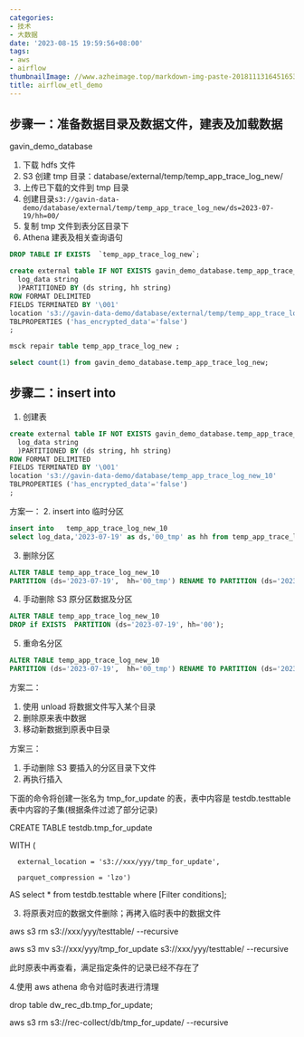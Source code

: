 ```yaml
---
categories:
- 技术
- 大数据
date: '2023-08-15 19:59:56+08:00'
tags:
- aws
- airflow
thumbnailImage: //www.azheimage.top/markdown-img-paste-20181113164516536.png
title: airflow_etl_demo
---
```


## 步骤一：准备数据目录及数据文件，建表及加载数据

gavin_demo_database

<!--more-->

1. 下载 hdfs 文件
2. S3 创建 tmp 目录：database/external/temp/temp_app_trace_log_new/
3. 上传已下载的文件到 tmp 目录
4. 创建目录`s3://gavin-data-demo/database/external/temp/temp_app_trace_log_new/ds=2023-07-19/hh=00/`
5. 复制 tmp 文件到表分区目录下
6. Athena 建表及相关查询语句

```sql
DROP TABLE IF EXISTS  `temp_app_trace_log_new`;

create external table IF NOT EXISTS gavin_demo_database.temp_app_trace_log_new(
  log_data string
  )PARTITIONED BY (ds string, hh string)
ROW FORMAT DELIMITED
FIELDS TERMINATED BY '\001'
location 's3://gavin-data-demo/database/external/temp/temp_app_trace_log_new/'
TBLPROPERTIES ('has_encrypted_data'='false')
;

msck repair table temp_app_trace_log_new ;

select count(1) from gavin_demo_database.temp_app_trace_log_new;
```

## 步骤二：insert into

1. 创建表

```sql
create external table IF NOT EXISTS gavin_demo_database.temp_app_trace_log_new_10(
  log_data string
  )PARTITIONED BY (ds string, hh string)
ROW FORMAT DELIMITED
FIELDS TERMINATED BY '\001'
location 's3://gavin-data-demo/database/temp_app_trace_log_new_10'
TBLPROPERTIES ('has_encrypted_data'='false')
;
```

方案一： 2. insert into 临时分区

```sql
insert into   temp_app_trace_log_new_10
select log_data,'2023-07-19' as ds,'00_tmp' as hh from temp_app_trace_log_new limit 10;
```

3. 删除分区

```sql
ALTER TABLE temp_app_trace_log_new_10
PARTITION (ds='2023-07-19',  hh='00_tmp') RENAME TO PARTITION (ds='2023-07-19', hh='00');
```

4. 手动删除 S3 原分区数据及分区

```sql
ALTER TABLE temp_app_trace_log_new_10
DROP if EXISTS  PARTITION (ds='2023-07-19', hh='00');
```

5. 重命名分区

```sql
ALTER TABLE temp_app_trace_log_new_10
PARTITION (ds='2023-07-19',  hh='00_tmp') RENAME TO PARTITION (ds='2023-07-19', hh='00');
```

方案二：

1. 使用 unload 将数据文件写入某个目录
2. 删除原来表中数据
3. 移动新数据到原表中目录

方案三：

1. 手动删除 S3 要插入的分区目录下文件
2. 再执行插入

下面的命令将创建一张名为 tmp_for_update 的表，表中内容是 testdb.testtable 表中内容的子集(根据条件过滤了部分记录)

CREATE TABLE testdb.tmp_for_update

WITH (

      external_location = 's3://xxx/yyy/tmp_for_update',

      parquet_compression = 'lzo')

AS select \* from testdb.testtable where [Filter conditions];

3. 将原表对应的数据文件删除；再拷入临时表中的数据文件

aws s3 rm s3://xxx/yyy/testtable/ --recursive

aws s3 mv s3://xxx/yyy/tmp_for_update s3://xxx/yyy/testtable/ --recursive

此时原表中再查看，满足指定条件的记录已经不存在了

4.使用 aws athena 命令对临时表进行清理

drop table dw_rec_db.tmp_for_update;

aws s3 rm s3://rec-collect/db/tmp_for_update/ --recursive

